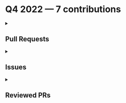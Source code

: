 # Q4 2022 — 7 contributions

<details>
  <summary><h2>Pull Requests</h2></summary>
No contribution in this quarter.
</details>

<details>
  <summary><h2>Issues</h2></summary>
<table style='width:100%; table-layout:fixed;'>
  <thead>
    <tr>
      <th style='width:5%;'>No.</th>
      <th style='width:20%;'>Project Name</th>
      <th style='width:20%;'>Title</th>
      <th style='width:35%;'>Description</th>
      <th style='width:20%;'>Date</th>
    </tr>
  </thead>
  <tbody>
    <tr>
      <td>1.</td>
      <td>Virtual-Coffee/podcast-transcripts</td>
      <td><a href='https://github.com/Virtual-Coffee/podcast-transcripts/issues/86'>Improve episode transcription Season 6 Episode 8</a></td>
      <td>## Issue Context

Our podcast's transcriptions are automatically generated, so there would be typos or missing words. 

We want to improve every episode's transcription so they can be accessible to everyone. Currently, we are doing this manually.

## Steps To Update

- Open the file of the podcast's episode. 
  e.g.: `1_0.srt` means season 1 episode 0
-  Listen to the podcast's episode and improve the transcript based on your hearing.
-  [Fix the format](https://github.com/Virtual-Coffee/podcast-transcripts#fixing-formatting-issues) by running `yarn check-srt`.
- After running `yarn check-srt`, fix timestamps suggestions format manually, if any.

## Accessibility Resources

- [Transcribing Audio to Text - W3C WAI](https://www.w3.org/WAI/media/av/transcribing/)

If you have questions or need help, please let us know.
</td>
      <td>2022-12-28</td>
    </tr>
    <tr>
      <td>2.</td>
      <td>Virtual-Coffee/virtualcoffee.io</td>
      <td><a href='https://github.com/Virtual-Coffee/virtualcoffee.io/issues/775'>Add December 2022 newsletter to the website </a></td>
      <td>## Issue Context

Every month, we try to get the newsletter up on the site within a week of emailing it. Currently, we're moving them over "by hand."

## Steps to update

In the code base, navigate to `app > routes > newsletter > issues` and create a new file `2022-12.jsx`.
You can look at the existing newsletters ( `app > routes > newsletter > issues`) as a template.

Make sure to add it to the index by following the steps in [Newsletters section in our README](https://github.com/Virtual-Coffee/virtualcoffee.io#newsletters) and update the content accordingly based on our email newsletter.

If you have questions, please let us know. We're up for pairing if anyone wants to walk through this!</td>
      <td>2022-12-14</td>
    </tr>
    <tr>
      <td>3.</td>
      <td>Virtual-Coffee/virtualcoffee.io</td>
      <td><a href='https://github.com/Virtual-Coffee/virtualcoffee.io/issues/742'>Add November 2022 newsletter to the website</a></td>
      <td>## Issue Context

Every month, we try to get the newsletter up on the site within a week of emailing it. Currently, we're moving them over "by hand."

## Steps to update

In the code base, navigate to `app > routes > newsletter > issues` and create a new file `2022-11.jsx`.
You can look at the existing newsletters ( `app > routes > newsletter > issues`) as a template.

Make sure to add it to the index by following the steps in [Newsletters section in our README](https://github.com/Virtual-Coffee/virtualcoffee.io#newsletters) and update the content accordingly based on our email newsletter.

If you have questions, please let us know. We're up for pairing if anyone wants to walk through this!</td>
      <td>2022-11-05</td>
    </tr>
    <tr>
      <td>4.</td>
      <td>Virtual-Coffee/virtualcoffee.io</td>
      <td><a href='https://github.com/Virtual-Coffee/virtualcoffee.io/issues/707'>Fix links on the Table of Contents in CONTRIBUTING.md</a></td>
      <td>### Is there an existing issue for this?

- [X] I have searched the existing issues

### Context for documentation change

Some links on the Table of Content (TOC) in `CONTRIBUTING.md` are not correct. 

### Proposed solution

Fix the links in the TOC.

### Resources that can help

_No response_

### Collaborators

_No response_

### Code of Conduct

- [X] I've read the Code of Conduct and understand my responsibilities as a member of the Virtual Coffee community</td>
      <td>2022-10-14</td>
    </tr>
    <tr>
      <td>5.</td>
      <td>Virtual-Coffee/virtualcoffee.io</td>
      <td><a href='https://github.com/Virtual-Coffee/virtualcoffee.io/issues/699'>Add creating a new branch for contribution</a></td>
      <td>### Is there an existing issue for this?

- [X] I have searched the existing issues

### Context for documentation change

Noticed some contributors made changes directly on `main` branch. We want to make sure that we provide information that all contributors should create a new branch to work on changes to avoid pushing changes directly to `main` branch and keep it clean.

### Proposed solution

- Add information and how to create new branch in the `CONTRIBUTING.md`.
- We can use the [Local Development](https://github.com/Virtual-Coffee/virtualcoffee.io/blob/main/CONTRIBUTING.md#local-development) section to add this information.
- Maybe change the title as well to "Working On Issues" or "Local Environment Preparation" or "Setting Up Local Environment".
- Link the `CONTRIBUTING.md` to all VC repos.

**Additional and need some thoughts**:
- Link the `CONTRIBUTING.md` to [Working on the site](https://github.com/Virtual-Coffee/virtualcoffee.io#working-on-the-site) section in the `README.md`.
  It would be something like:
    ```markdown
      ## Working on the site
      - This site is built using Remix.
      - Please refer to our CONTRIBUTING guidelines to make contributions.
     ```

### Resources that can help

_No response_

### Collaborators

@danieltott we have a section of [Working With Issues](https://github.com/Virtual-Coffee/virtualcoffee.io/blob/main/CONTRIBUTING.md#working-with-issues).
Would the new title of "Working On Issues" be confusing?
I'm thinking of "Local Environment Preparation" or "Setting Up Local Environment". Any thoughts?

### Code of Conduct

- [X] I've read the Code of Conduct and understand my responsibilities as a member of the Virtual Coffee community</td>
      <td>2022-10-12</td>
    </tr>
    <tr>
      <td>6.</td>
      <td>Virtual-Coffee/podcast-transcripts</td>
      <td><a href='https://github.com/Virtual-Coffee/podcast-transcripts/issues/80'>Update Docs</a></td>
      <td>## Issue Context

- In the issues template, a couple of bullet points consist of `yarn srt-check`. But the correct command is `yarn check-srt`.
- Besides in the issue, we want to have an explanation in the README to fix the incorrect timestamps format manually after running `yarn check-srt`.

## Steps To Update
- Replace `yarn srt-check` with `yarn check-srt` in the `improve-episode-transcription.md` file.
- Add and explanation to fix the incorrect timestamps format manually in the README file.</td>
      <td>2022-10-10</td>
    </tr>
    <tr>
      <td>7.</td>
      <td>Virtual-Coffee/virtualcoffee.io</td>
      <td><a href='https://github.com/Virtual-Coffee/virtualcoffee.io/issues/644'>Add October 2022 newsletter to the website</a></td>
      <td>## Issue Context

Every month, we try to get the newsletter up on the site within a week of emailing it. Currently, we're moving them over "by hand."

## Steps to update

In the code base, navigate to `app > routes > newsletter > issues` and create a new file `2022-10.jsx`.
You can look at the existing newsletters ( `app > routes > newsletter > issues`) as a template.

Make sure to add it to the index by following the steps in [Newsletters section in our README](https://github.com/Virtual-Coffee/virtualcoffee.io#newsletters) and update the content accordingly based on our email newsletter.

If you have questions, please let us know. We're up for pairing if anyone wants to walk through this!</td>
      <td>2022-10-03</td>
    </tr>
  </tbody>
</table>
</details>

<details>
  <summary><h2>Reviewed PRs</h2></summary>
No contribution in this quarter.
</details>

